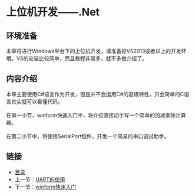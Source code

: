 # 上位机开发——.Net

## 环境准备
本章将进行Windows平台下的上位机开发，请准备好VS2013或者以上的开发环境。VS的安装比较简单，而且教程非常多，就不多做介绍了。

## 内容介绍
本章主要使用C#语言作为开发，但是并不会运用C#的高级特性，只会简单的C语言其实就可以看懂代码。<br><br>
在第一小节，winform快速入门中，将介绍直接动手写一个简单的加减乘除计算器。<br><br>
在第二小节中，将使用SerialPort控件，开发一个简易的串口调试助手。


## 链接
- [目录](directory.md)  
- 上一节：[UART的使用](1.6.md)  
- 下一节：[winform快速入门](2.1.md)